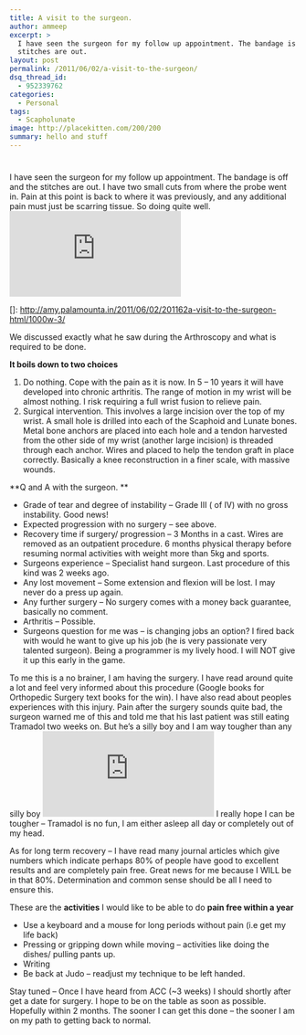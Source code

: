```yaml
---
title: A visit to the surgeon.
author: ammeep
excerpt: >
  I have seen the surgeon for my follow up appointment. The bandage is off and the
  stitches are out.
layout: post
permalink: /2011/06/02/a-visit-to-the-surgeon/
dsq_thread_id:
  - 952339762
categories:
  - Personal
tags:
  - Scapholunate
image: http://placekitten.com/200/200
summary: hello and stuff
---
```

# 

I have seen the surgeon for my follow up appointment. The bandage is off and the stitches are out. I have two small cuts from where the probe went in. Pain at this point is back to where it was previously, and any additional pain must just be scarring tissue. So doing quite well.[![][2]][2]

 []: http://amy.palamounta.in/2011/06/02/201162a-visit-to-the-surgeon-html/1000w-3/

We discussed exactly what he saw during the Arthroscopy and what is required to be done.

**It boils down to two choices**

1.  Do nothing. Cope with the pain as it is now. In 5 – 10 years it will have developed into chronic arthritis. The range of motion in my wrist will be almost nothing. I risk requiring a full wrist fusion to relieve pain.
2.  Surgical intervention. This involves a large incision over the top of my wrist. A small hole is drilled into each of the Scaphoid and Lunate bones. Metal bone anchors are placed into each hole and a tendon harvested from the other side of my wrist (another large incision) is threaded through each anchor. Wires and placed to help the tendon graft in place correctly. Basically a knee reconstruction in a finer scale, with massive wounds.

**Q and A with the surgeon. **

*   Grade of tear and degree of instability – Grade III ( of IV) with no gross instability. Good news!
*   Expected progression with no surgery – see above.
*   Recovery time if surgery/ progression – 3 Months in a cast. Wires are removed as an outpatient procedure. 6 months physical therapy before resuming normal activities with weight more than 5kg and sports.
*   Surgeons experience – Specialist hand surgeon. Last procedure of this kind was 2 weeks ago.
*   Any lost movement – Some extension and flexion will be lost. I may never do a press up again.
*   Any further surgery – No surgery comes with a money back guarantee, basically no comment.
*   Arthritis – Possible.
*   Surgeons question for me was – is changing jobs an option? I fired back with would he want to give up his job (he is very passionate very talented surgeon). Being a programmer is my lively hood. I will NOT give it up this early in the game.

To me this is a no brainer, I am having the surgery. I have read around quite a lot and feel very informed about this procedure (Google books for Orthopedic Surgery text books for the win). I have also read about peoples experiences with this injury. Pain after the surgery sounds quite bad, the surgeon warned me of this and told me that his last patient was still eating Tramadol two weeks on. But he’s a silly boy and I am way tougher than any silly boy ![;)][2] I really hope I can be tougher – Tramadol is no fun, I am either asleep all day or completely out of my head.

 [2]: http://amy.palamounta.in/wp-content/plugins/php-image-cache/image.php?path=/wp-includes/images/smilies/icon_wink.gif

As for long term recovery – I have read many journal articles which give numbers which indicate perhaps 80% of people have good to excellent results and are completely pain free. Great news for me because I WILL be in that 80%. Determination and common sense should be all I need to ensure this.

These are the **activities** I would like to be able to do **pain free within a year**

*   Use a keyboard and a mouse for long periods without pain (i.e get my life back)
*   Pressing or gripping down while moving – activities like doing the dishes/ pulling pants up.
*   Writing
*   Be back at Judo – readjust my technique to be left handed.

Stay tuned – Once I have heard from ACC (~3 weeks) I should shortly after get a date for surgery. I hope to be on the table as soon as possible. Hopefully within 2 months. The sooner I can get this done – the sooner I am on my path to getting back to normal.

 